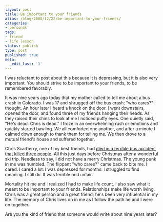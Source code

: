 ```yaml
---
layout: post
title: Be important to your friends
alias: /blog/2008/12/22/be-important-to-your-friends/
categories:
- personal
tags:
- friend
- life lesson
status: publish
type: post
published: true
meta:
  _edit_last: '1'
---
```

I was reluctant to post about this because it is depressing, but it is also very important. You should strive to be important to your friends, to be remembered favorably.

It was nine years ago today that my mother called to tell me about a bus crash in Colorado. I was 17 and shrugged off the bus crash; "who cares?" I thought. An hour later I heard a knock on the door. I went downstairs, opened the door, and found three of my friends hanging their heads. As they raised their chins to look at me I noticed puffy eyes. One quietly said, "He's dead. Chris is dead." I froze in an overwhelming rush or emotions and quickly started bawling. We all comforted one another, and after a minute I calmed down enough to thank them for telling me. We then drove to a mutual friend's house and suffered together.

Chris Scarberry, one of my best friends, had <a title="Local news coverage" href="http://findarticles.com/p/articles/mi_qn4191/is_/ai_n9963337" target="_blank">died in a terrible bus accident</a> <a href="http://www.highbeam.com/doc/1G1-67430667.html" target="_blank">that killed three people</a>. All this just days before Christmas after a wonderful ski trip. Needless to say, I did not have a merry Christmas. The young punk in me was humbled. The flippant "who cares?" came back to bite me. I cared. I cared a lot. I was depressed for months. I struggled to find meaning. I still do. It was terrible and unfair.

Mortality hit me and I realized I had to make life count. I also saw what it meant to be important to your friends. Relationships make life worth living. Chris was a great person and a great friend; he's been very influential in my life. The memory of Chris lives on in me as I follow the path he and I were on together.

Are you the kind of friend that someone would write about nine years later?

